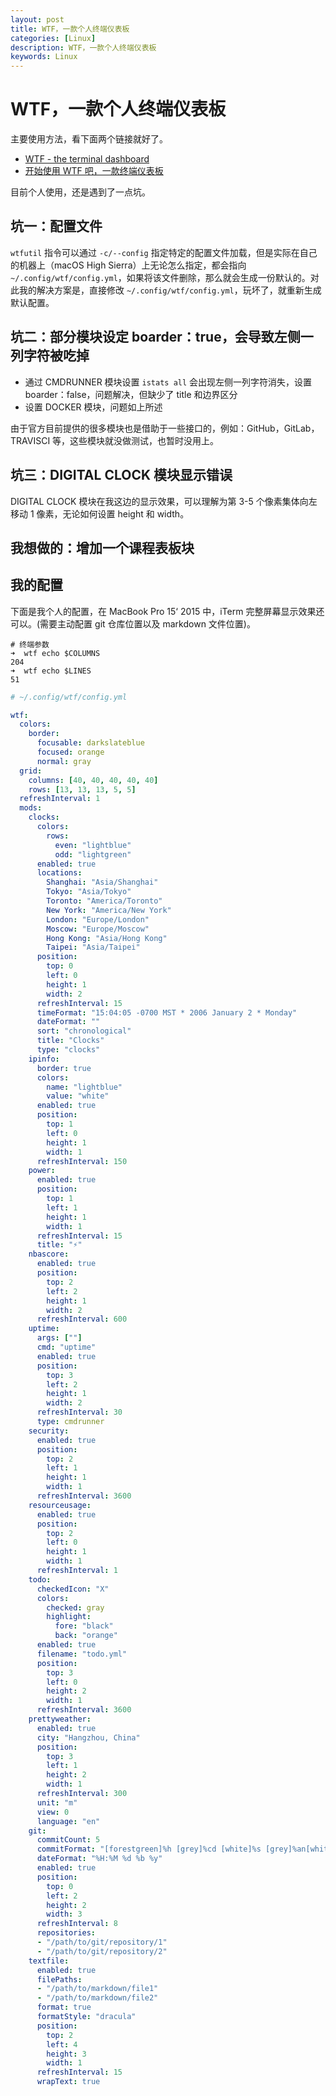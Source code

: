 ```yaml
---
layout: post
title: WTF，一款个人终端仪表板
categories: [Linux]
description: WTF，一款个人终端仪表板
keywords: Linux
---
```


# WTF，一款个人终端仪表板

主要使用方法，看下面两个链接就好了。

- [WTF - the terminal dashboard](https://wtfutil.com/)
- [开始使用 WTF 吧，一款终端仪表板](https://zhuanlan.zhihu.com/p/55873451)

目前个人使用，还是遇到了一点坑。

## 坑一：配置文件

`wtfutil` 指令可以通过 `-c/--config` 指定特定的配置文件加载，但是实际在自己的机器上（macOS High Sierra）上无论怎么指定，都会指向 `~/.config/wtf/config.yml`，如果将该文件删除，那么就会生成一份默认的。对此我的解决方案是，直接修改 `~/.config/wtf/config.yml`，玩坏了，就重新生成默认配置。

## 坑二：部分模块设定 boarder：true，会导致左侧一列字符被吃掉

- 通过 CMDRUNNER 模块设置 `istats all` 会出现左侧一列字符消失，设置 boarder：false，问题解决，但缺少了 title 和边界区分
- 设置 DOCKER 模块，问题如上所述

由于官方目前提供的很多模块也是借助于一些接口的，例如：GitHub，GitLab，TRAVISCI 等，这些模块就没做测试，也暂时没用上。

## 坑三：DIGITAL CLOCK 模块显示错误

DIGITAL CLOCK 模块在我这边的显示效果，可以理解为第 3-5 个像素集体向左移动 1 像素，无论如何设置 height 和 width。

## 我想做的：增加一个课程表板块

## 我的配置

下面是我个人的配置，在 MacBook Pro 15‘ 2015 中，iTerm 完整屏幕显示效果还可以。(需要主动配置 git 仓库位置以及 markdown 文件位置)。

```shell
# 终端参数
➜  wtf echo $COLUMNS
204
➜  wtf echo $LINES
51
```

```yml
# ~/.config/wtf/config.yml

wtf:
  colors:
    border:
      focusable: darkslateblue
      focused: orange
      normal: gray
  grid:
    columns: [40, 40, 40, 40, 40]
    rows: [13, 13, 13, 5, 5]
  refreshInterval: 1
  mods:
    clocks:
      colors:
        rows:
          even: "lightblue"
          odd: "lightgreen"
      enabled: true
      locations:
        Shanghai: "Asia/Shanghai"
        Tokyo: "Asia/Tokyo"
        Toronto: "America/Toronto"
        New York: "America/New York"
        London: "Europe/London"
        Moscow: "Europe/Moscow"
        Hong Kong: "Asia/Hong Kong"
        Taipei: "Asia/Taipei"
      position:
        top: 0
        left: 0
        height: 1
        width: 2
      refreshInterval: 15
      timeFormat: "15:04:05 -0700 MST * 2006 January 2 * Monday"
      dateFormat: ""
      sort: "chronological"
      title: "Clocks"
      type: "clocks"
    ipinfo:
      border: true
      colors:
        name: "lightblue"
        value: "white"
      enabled: true
      position:
        top: 1
        left: 0
        height: 1
        width: 1
      refreshInterval: 150
    power:
      enabled: true
      position:
        top: 1
        left: 1
        height: 1
        width: 1
      refreshInterval: 15
      title: "⚡️"
    nbascore:
      enabled: true
      position:
        top: 2
        left: 2
        height: 1
        width: 2
      refreshInterval: 600
    uptime:
      args: [""]
      cmd: "uptime"
      enabled: true
      position:
        top: 3
        left: 2
        height: 1
        width: 2
      refreshInterval: 30
      type: cmdrunner
    security:
      enabled: true
      position:
        top: 2
        left: 1
        height: 1
        width: 1
      refreshInterval: 3600
    resourceusage:
      enabled: true
      position:
        top: 2
        left: 0
        height: 1
        width: 1
      refreshInterval: 1
    todo:
      checkedIcon: "X"
      colors:
        checked: gray
        highlight:
          fore: "black"
          back: "orange"
      enabled: true
      filename: "todo.yml"
      position:
        top: 3
        left: 0
        height: 2
        width: 1
      refreshInterval: 3600
    prettyweather:
      enabled: true
      city: "Hangzhou, China"
      position:
        top: 3
        left: 1
        height: 2
        width: 1
      refreshInterval: 300
      unit: "m"
      view: 0
      language: "en"
    git:
      commitCount: 5
      commitFormat: "[forestgreen]%h [grey]%cd [white]%s [grey]%an[white]"
      dateFormat: "%H:%M %d %b %y"
      enabled: true
      position:
        top: 0
        left: 2
        height: 2
        width: 3
      refreshInterval: 8
      repositories:
      - "/path/to/git/repository/1"
      - "/path/to/git/repository/2"
    textfile:
      enabled: true
      filePaths:
      - "/path/to/markdown/file1"
      - "/path/to/markdown/file2"
      format: true
      formatStyle: "dracula"
      position:
        top: 2
        left: 4
        height: 3
        width: 1
      refreshInterval: 15
      wrapText: true
```
